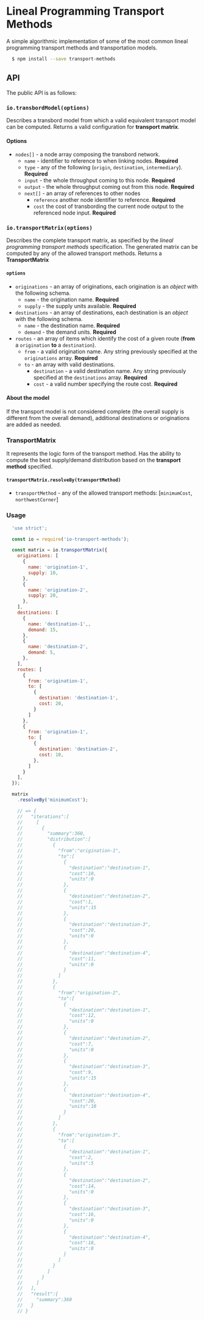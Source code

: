 # Lineal Programming Transport Methods
A simple algorithmic implementation of some of the most common lineal programming transport methods and transportation models.

```bash
  $ npm install --save transport-methods
```

## API
The public API is as follows:

### `io.transbordModel(options)`
Describes a transbord model from which a valid equivalent transport model can be computed. Returns a valid configuration for **transport matrix**.

#### Options
- `nodes[]` - a node array composing the transbord network.
  - `name` - identifier to reference to when linking nodes. **Required**
  - `type` - any of the following (`origin`, `destination`, `intermediary`). **Required**
  - `input` - the whole throughput coming to this node. **Required**
  - `output` - the whole throughput coming out from this node. **Required**
  - `next[]` - an array of references to other nodes
    - `reference` another node identifier to reference. **Required**
    - `cost` the cost of transbording the current node output to the referenced node input. **Required**

### `io.transportMatrix(options)`
Describes the complete transport matrix, as specified by the *lineal programming transport methods* specification. The generated matrix can be computed by any of the allowed transport methods. Returns a **TransportMatrix**

#### `options`
- `originations` - an array of originations, each origination is an *object* with the following schema.
  - `name` - the origination name. **Required**
  - `supply` - the supply units available. **Required**
- `destinations` - an array of destinations, each destination is an *object* with the following schema.
  - `name` - the destination name. **Required**
  - `demand` - the demand units. **Required**
- `routes` - an array of items which identify the cost of a given route (**from** a `origination` **to** a `destination`).
  - `from` - a valid origination name. Any string previously specified at the `originations` array. **Required**
  - `to` - an array with valid destinations.
    - `destination` - a valid destination name. Any string previously specified at the `destinations` array. **Required**
    - `cost` - a valid number specifying the route cost. **Required**

#### About the model
If the transport model is not considered complete (the overall supply is different from the overall demand), additional destinations or originations are added as needed.

### TransportMatrix
It represents the logic form of the transport method. Has the ability to compute the best supply/demand distribution based on the **transport method** specified.

#### `transportMatrix.resolveBy(transportMethod)`

+ `transportMethod` - any of the allowed transport methods: [`minimumCost`, `northwestCorner`]

### Usage

```js
  'use strict';

  const io = require('io-transport-methods');

  const matrix = io.transportMatrix({
    originations: [
      {
        name: 'origination-1',
        supply: 10,
      },
      {
        name: 'origination-2',
        supply: 20,
      },
    ],
    destinations: [
      {
        name: 'destination-1',,
        demand: 15,
      },
      {
        name: 'destination-2',
        demand: 5,
      },
    ],
    routes: [
      {
        from: 'origination-1',
        to: [
          {
            destination: 'destination-1',
            cost: 20,
          }
        ]
      },
      {
        from: 'origination-1',
        to: [
          {
            destination: 'destination-2',
            cost: 10,
          },
        ]
      }
    ],
  });

  matrix
    .resolveBy('minimumCost');

    // => {
    //   "iterations":[
    //     [
    //       {
    //         "summary":360,
    //         "distribution":[
    //           {
    //             "from":"origination-1",
    //             "to":[
    //               {
    //                 "destination":"destination-1",
    //                 "cost":10,
    //                 "units":0
    //               },
    //               {
    //                 "destination":"destination-2",
    //                 "cost":1,
    //                 "units":15
    //               },
    //               {
    //                 "destination":"destination-3",
    //                 "cost":20,
    //                 "units":0
    //               },
    //               {
    //                 "destination":"destination-4",
    //                 "cost":11,
    //                 "units":0
    //               }
    //             ]
    //           },
    //           {
    //             "from":"origination-2",
    //             "to":[
    //               {
    //                 "destination":"destination-1",
    //                 "cost":12,
    //                 "units":0
    //               },
    //               {
    //                 "destination":"destination-2",
    //                 "cost":7,
    //                 "units":0
    //               },
    //               {
    //                 "destination":"destination-3",
    //                 "cost":9,
    //                 "units":15
    //               },
    //               {
    //                 "destination":"destination-4",
    //                 "cost":20,
    //                 "units":10
    //               }
    //             ]
    //           },
    //           {
    //             "from":"origination-3",
    //             "to":[
    //               {
    //                 "destination":"destination-1",
    //                 "cost":2,
    //                 "units":5
    //               },
    //               {
    //                 "destination":"destination-2",
    //                 "cost":14,
    //                 "units":0
    //               },
    //               {
    //                 "destination":"destination-3",
    //                 "cost":16,
    //                 "units":0
    //               },
    //               {
    //                 "destination":"destination-4",
    //                 "cost":18,
    //                 "units":0
    //               }
    //             ]
    //           }
    //         ]
    //       }
    //     ]
    //   ],
    //   "result":{
    //     "summary":360
    //   }
    // }

  ```
